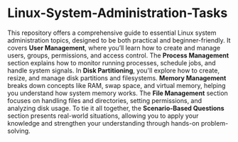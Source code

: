 # Linux-System-Administration-Tasks
This repository offers a comprehensive guide to essential Linux system administration topics, designed to be both practical and beginner-friendly. It covers **User Management**, where you’ll learn how to create and manage users, groups, permissions, and access control. The **Process Management** section explains how to monitor running processes, schedule jobs, and handle system signals. In **Disk Partitioning**, you'll explore how to create, resize, and manage disk partitions and filesystems. **Memory Management** breaks down concepts like RAM, swap space, and virtual memory, helping you understand how system memory works. The **File Management** section focuses on handling files and directories, setting permissions, and analyzing disk usage. To tie it all together, the **Scenario-Based Questions** section presents real-world situations, allowing you to apply your knowledge and strengthen your understanding through hands-on problem-solving.
